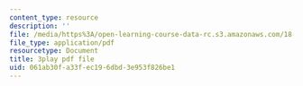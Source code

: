 ```yaml
---
content_type: resource
description: ''
file: /media/https%3A/open-learning-course-data-rc.s3.amazonaws.com/18-031-system-functions-and-the-laplace-transform-spring-2019/061ab30fa33fec196dbd3e953f826be1_5HfMEUO9vlY.pdf
file_type: application/pdf
resourcetype: Document
title: 3play pdf file
uid: 061ab30f-a33f-ec19-6dbd-3e953f826be1
---
```

